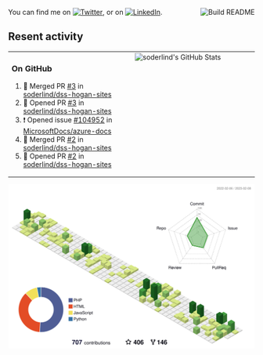
<a href="https://github.com/soderlind/soderlind/actions"><img src="https://github.com/soderlind/soderlind/workflows/Build%20README/badge.svg" align="right" alt="Build README"></a>

<!-- Actual text -->
You can find me on [![Twitter][1.2]][1], or on [![LinkedIn][2.2]][2].

<!-- Icons -->

[1.2]: http://i.imgur.com/wWzX9uB.png (twitter icon without padding)
[2.2]: https://raw.githubusercontent.com/MartinHeinz/MartinHeinz/master/linkedin-3-16.png (LinkedIn icon without padding)

<!-- Links to your social media accounts -->

[1]: https://twitter.com/soderlind
[2]: https://www.linkedin.com/in/soderlind/

## Resent activity

<table width="100%" border="0"><tr><td width="49%">

### On GitHub

<!--START_SECTION:activity-->
1. 🎉 Merged PR [#3](https://github.com/soderlind/dss-hogan-sites/pull/3) in [soderlind/dss-hogan-sites](https://github.com/soderlind/dss-hogan-sites)
2. 💪 Opened PR [#3](https://github.com/soderlind/dss-hogan-sites/pull/3) in [soderlind/dss-hogan-sites](https://github.com/soderlind/dss-hogan-sites)
3. ❗️ Opened issue [#104952](https://github.com/MicrosoftDocs/azure-docs/issues/104952) in [MicrosoftDocs/azure-docs](https://github.com/MicrosoftDocs/azure-docs)
4. 🎉 Merged PR [#2](https://github.com/soderlind/dss-hogan-sites/pull/2) in [soderlind/dss-hogan-sites](https://github.com/soderlind/dss-hogan-sites)
5. 💪 Opened PR [#2](https://github.com/soderlind/dss-hogan-sites/pull/2) in [soderlind/dss-hogan-sites](https://github.com/soderlind/dss-hogan-sites)
<!--END_SECTION:activity-->
  </td>
<td width="49%" valign="top">
  <img   alt="soderlind's GitHub Stats" src="https://awesome-github-stats.azurewebsites.net/user-stats/soderlind?cardType=level-alternate&Title=FFFFFF&Border=FFFFFF" />
</td></tr></table>


![](./profile-3d-contrib/profile-green-animate.svg)


